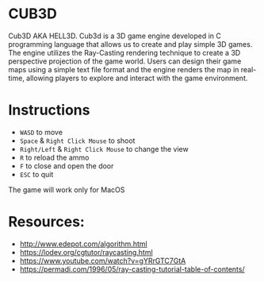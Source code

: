# CUB3D
Cub3D AKA HELL3D.
Cub3d is a 3D game engine developed in C programming language that allows us to create and play simple 3D games. The engine utilizes the Ray-Casting rendering technique to create a 3D perspective projection of the game world. Users can design their game maps using a simple text file format and the engine renders the map in real-time, allowing players to explore and interact with the game environment.

# Instructions
- `WASD` to move
- `Space` & `Right Click Mouse` to shoot
- `Right/Left` & `Right Click Mouse` to change the view
- `R` to reload the ammo
- `F` to close and open the door
- `ESC` to quit

The game will work only for MacOS

# Resources: 
- http://www.edepot.com/algorithm.html
- https://lodev.org/cgtutor/raycasting.html
- https://www.youtube.com/watch?v=gYRrGTC7GtA
- https://permadi.com/1996/05/ray-casting-tutorial-table-of-contents/
